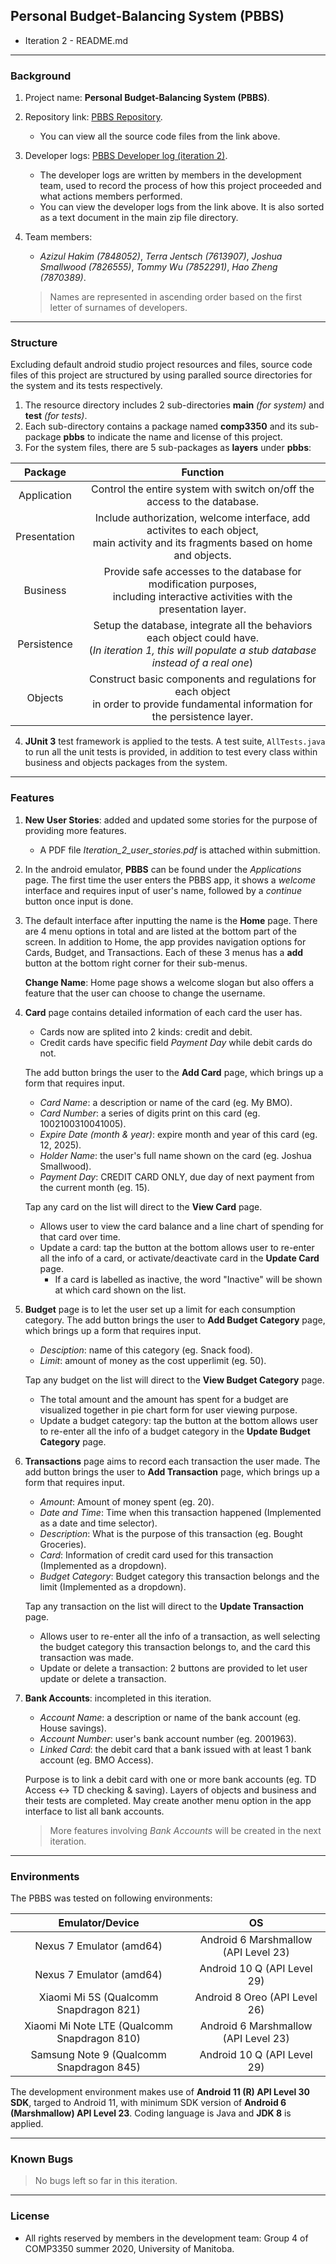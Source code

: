 ## Personal Budget-Balancing System (PBBS)

* Iteration 2 - README.md

---

### Background

1. Project name: **Personal Budget-Balancing System (PBBS)**.

2. Repository link: [PBBS Repository](https://github.com/tommyvct/FigureHub_3350).

	* You can view all the source code files from the link above.

3. Developer logs: [PBBS Developer log (iteration 2)](https://github.com/tommyvct/FigureHub_3350/projects/3).

	* The developer logs are written by members in the development team, used to record the process of how this project proceeded and what actions members performed.
	* You can view the developer logs from the link above. It is also sorted as a text document in the main zip file directory.

4. Team members:

	* *Azizul Hakim (7848052)*,	*Terra Jentsch (7613907)*,	*Joshua Smallwood (7826555)*,	*Tommy Wu (7852291)*,	*Hao Zheng (7870389)*.

	> Names are represented in ascending order based on the first letter of surnames of developers.

---

### Structure

Excluding default android studio project resources and files, source code files of this project are structured by using paralled source directories for the system and its tests respectively.

1. The resource directory includes 2 sub-directories **main** *(for system)* and **test** *(for tests)*.
2. Each sub-directory contains a package named **comp3350** and its sub-package **pbbs** to indicate the name and license of this project.
3. For the system files, there are 5 sub-packages as **layers** under **pbbs**:

|   Package    |                           Function                           |
| :----------: | :----------------------------------------------------------: |
| Application  | Control the entire system with switch on/off the access to the database. |
| Presentation | Include authorization, welcome interface, add activites to each object,<br/>main activity and its fragments based on home and objects. |
|   Business   | Provide safe accesses to the database for modification purposes,<br/>including interactive activities with the presentation layer. |
| Persistence  | Setup the database, integrate all the behaviors each object could have.<br/>(*In iteration 1, this will populate a stub database instead of a real one*) |
|   Objects    | Construct basic components and regulations for each object<br/>in order to provide fundamental information for the persistence layer. |

4.  **JUnit 3** test framework is applied to the tests. A test suite, `AllTests.java` to run all the unit tests is provided, in addition to test every class within business and objects packages from the system.

---

### Features

1. **New User Stories**: added and updated some stories for the purpose of providing more features.
	* A PDF file *Iteration_2_user_stories.pdf* is attached within submittion.

2. In the android emulator, **PBBS** can be found under the *Applications* page. The first time the user enters the PBBS app, it shows a *welcome* interface and requires input of user's name, followed by a *continue* button once input is done.

3. The default interface after inputting the name is the **Home** page. There are 4 menu options in total and are listed at the bottom part of the screen. In addition to Home, the app provides navigation options for Cards, Budget, and Transactions. Each of these 3 menus has a **add** button at the bottom right corner for their sub-menus.

	**Change Name**: Home page shows a welcome slogan but also offers a feature that the user can choose to change the username.

4. **Card** page contains detailed information of each card the user has.

	* Cards now are splited into 2 kinds: credit and debit.
	* Credit cards have specific field *Payment Day* while debit cards do not.

	The add button brings the user to the **Add Card** page, which brings up a form that requires input.

	* *Card Name*: a description or name of the card (eg. My BMO).
	* *Card Number*: a series of digits print on this card (eg. 1002100310041005).
	* *Expire Date (month & year)*: expire month and year of this card (eg. 12, 2025).
	* *Holder Name*: the user's full name shown on the card (eg. Joshua Smallwood).
	* *Payment Day*: CREDIT CARD ONLY, due day of next payment from the current month (eg. 15).

	Tap any card on the list will direct to the **View Card** page.

	* Allows user to view the card balance and a line chart of spending for that card over time.
	* Update a card: tap the button at the bottom allows user to re-enter all the info of a card, or activate/deactivate card in the **Update Card** page.
	  * If a card is labelled as inactive, the word "Inactive" will be shown at which card shown on the list.

5. **Budget** page is to let the user set up a limit for each consumption category. The add button brings the user to **Add Budget Category** page, which brings up a form that requires input.

	* *Desciption*: name of this category (eg. Snack food).
	* *Limit*: amount of money as the cost upperlimit (eg. 50).

	Tap any budget on the list will direct to the **View Budget Category** page.

	* The total amount and the amount has spent for a budget are visualized together in pie chart form for user viewing purpose.
	* Update a budget category: tap the button at the bottom allows user to re-enter all the info of a budget category in the **Update Budget Category** page.

6. **Transactions** page aims to record each transaction the user made. The add button brings the user to **Add Transaction** page, which brings up a form that requires input.

	* *Amount*: Amount of money spent (eg. 20).
	* *Date and Time*: Time when this transaction happened (Implemented as a date and time selector).
	* *Description*: What is the purpose of this transaction (eg. Bought Groceries).
	* *Card*: Information of credit card used for this transaction (Implemented as a dropdown).
	* *Budget Category*: Budget category this transaction belongs and the limit (Implemented as a dropdown).

	Tap any transaction on the list will direct to the **Update Transaction** page.

	* Allows user to re-enter all the info of a transaction, as well selecting the budget category this transaction belongs to, and the card this transaction was made.
	* Update or delete a transaction: 2 buttons are provided to let user update or delete a transaction.

7. **Bank Accounts**: incompleted in this iteration.

	* *Account Name*: a description or name of the bank account (eg. House savings).
	* *Account Number*: user's bank account number (eg. 2001963).
	* *Linked Card*: the debit card that a bank issued with at least 1 bank account (eg. BMO Access).

	Purpose is to link a debit card with one or more bank accounts (eg. TD Access <-> TD checking & saving). Layers of objects and business and their tests are completed. May create another menu option in the app interface to list all bank accounts.

	> More features involving *Bank Accounts* will be created in the next iteration.

---

### Environments

The PBBS was tested on following environments:

|               Emulator/Device                |                  OS                  |
| :------------------------------------------: | :----------------------------------: |
|           Nexus 7 Emulator (amd64)           | Android 6 Marshmallow (API Level 23) |
|           Nexus 7 Emulator (amd64)           |     Android 10 Q (API Level 29)      |
|    Xiaomi Mi 5S (Qualcomm Snapdragon 821)    |    Android 8 Oreo (API Level 26)     |
| Xiaomi Mi Note LTE (Qualcomm Snapdragon 810) | Android 6 Marshmallow (API Level 23) |
|   Samsung Note 9 (Qualcomm Snapdragon 845)   |     Android 10 Q (API Level 29)      |


The development environment makes use of **Android 11 (R) API Level 30 SDK**, targed to Android 11, with minimum SDK version of **Android 6 (Marshmallow) API Level 23**. Coding language is Java and **JDK 8** is applied.

---

### Known Bugs

> No bugs left so far in this iteration. 

---

### License

- All rights reserved by members in the development team: Group 4 of COMP3350 summer 2020, University of Manitoba.
